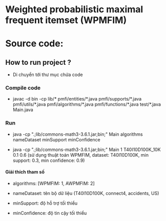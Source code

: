 
# Weighted probabilistic maximal frequent itemset (WPMFIM)

# Source code:

## How to run project ?

- Di chuyển tới thư mục chứa code

### Compile code
- javac -d bin -cp lib/* pmfi/entities/\*.java pmfi/supports/\*.java pmfi/utils/\*.java pmfi/algorithms/\*.java pmfi/functions/\*.java test/\*.java Main.java

### Run
- java -cp ".;lib/commons-math3-3.6.1.jar;bin;" Main algorithms nameDataset minSupport minConfidence

- java -cp ".;lib/commons-math3-3.6.1.jar;bin;" Main 1 T40I10D100K_10K 0.1 0.6 (sử dụng thuật toán WPMFIM, dataset: T40I10D100K, min support: 0.3, min confidence: 0.9)

#### Giải thích tham số

- algorithms: [WPMFIM: 1, AWPMFIM: 2]

- nameDataset: tên bộ dữ liệu (T40I10D100K, connect4, accidents, US)

- minSupport: độ hỗ trợ tối thiểu

- minConfidence: độ tin cậy tối thiểu
